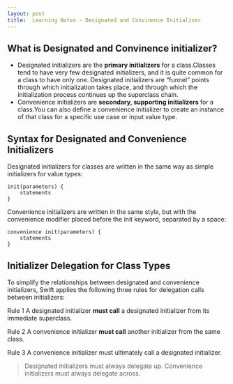 ```yaml
---
layout: post
title:  Learning Notes - Designated and Convinence Initializer
---
```


## What is Designated and Convinence initializer?
- Designated initializers are the **primary initializers** for a class.Classes tend to have very few designated initializers, and it is quite common for a class to have only one. Designated initializers are “funnel” points through which initialization takes place, and through which the initialization process continues up the superclass chain.
- Convenience initializers are **secondary, supporting initializers** for a class.You can also define a convenience initializer to create an instance of that class for a specific use case or input value type.

## Syntax for Designated and Convenience Initializers
Designated initializers for classes are written in the same way as simple initializers for value types:

```
init(parameters) {
    statements
}
```
Convenience initializers are written in the same style, but with the convenience modifier placed before the init keyword, separated by a space:

```
convenience init(parameters) {
    statements
}
```

## Initializer Delegation for Class Types
To simplify the relationships between designated and convenience initializers, Swift applies the following three rules for delegation calls between initializers:

Rule 1
A designated initializer **must call** a designated initializer from its immediate superclass.

Rule 2
A convenience initializer **must call** another initializer from the same class.

Rule 3
A convenience initializer must ultimately call a designated initializer.

> Designated initializers must always delegate up.
> Convenience initializers must always delegate across.



